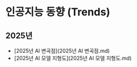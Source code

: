 # 인공지능 동향 (Trends)



## 2025년

- [2025년 AI 변곡점](2025년 AI 변곡점.md)
- [2025년 AI 모델 지형도](2025년 AI 모델 지형도.md)
